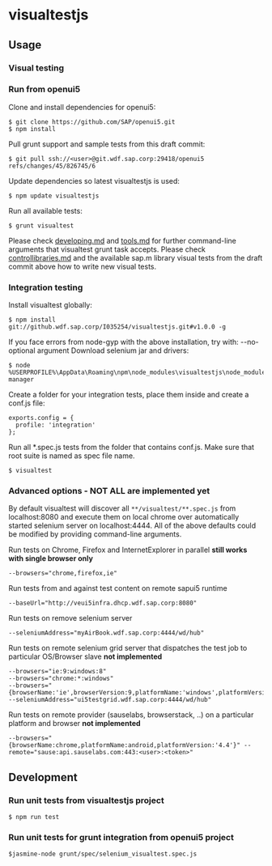 # visualtestjs

## Usage

### Visual testing

### Run from openui5
Clone and install dependencies for openui5:
```
$ git clone https://github.com/SAP/openui5.git
$ npm install
```
Pull grunt support and sample tests from this draft commit:
```
$ git pull ssh://<user>@git.wdf.sap.corp:29418/openui5 refs/changes/45/826745/6
```
Update dependencies so latest visualtestjs is used:
```
$ npm update visualtestjs
```
Run all available tests:
```
$ grunt visualtest
```
Please check [developing.md](https://github.com/SAP/openui5/blob/master/docs/developing.md) and
[tools.md](https://github.com/SAP/openui5/blob/master/docs/tools.md) for further command-line arguments that
visualtest grunt task accepts. Please check [controllibraries.md](https://github.com/SAP/openui5/blob/master/docs/controllibraries.md)
and the available sap.m library visual tests from the draft commit above how to write new visual tests.

### Integration testing
Install visualtest globally:
```
$ npm install git://github.wdf.sap.corp/I035254/visualtestjs.git#v1.0.0 -g
```
If you face errors from node-gyp with the above installation, try with: --no-optional argument
Download selenium jar and drivers:
```
$ node %USERPROFILE%\AppData\Roaming\npm\node_modules\visualtestjs\node_modules\protractor\bin\webdriver-manager
```

Create a folder for your integration tests, place them inside and create a conf.js file:
```
exports.config = {
  profile: 'integration'
};
```
Run all *.spec.js tests from the folder that contains conf.js. Make sure that root suite is named as spec file name.
```
$ visualtest
```

### Advanced options - NOT ALL are implemented yet

By default visualtest will discover all `**/visualtest/**.spec.js` from localhost:8080 and execute them on local chrome over automatically started selenium server on localhost:4444.
All of the above defaults could be modified by providing command-line arguments.

Run tests on Chrome, Firefox and InternetExplorer in parallel
__still works with single browser only__
```
--browsers="chrome,firefox,ie"
```
Run tests from and against test content on remote sapui5 runtime
```
--baseUrl="http://veui5infra.dhcp.wdf.sap.corp:8080"
```
Run tests on remove selenium server
```
--seleniumAddress="myAirBook.wdf.sap.corp:4444/wd/hub"
```
Run tests on remote selenium grid server that dispatches the test job to particular OS/Browser slave
__not implemented__
```
--browsers="ie:9:windows:8"
--browsers="chrome:*:windows"
--browsers="{browserName:'ie',browserVersion:9,platformName:'windows',platformVersion'8'}" --seleniumAddress="ui5testgrid.wdf.sap.corp:4444/wd/hub"
```
Run tests on remote provider (sauselabs, browserstack, ..) on a particular platform and browser
__not implemented__
```
--browsers="{browserName:chrome,platformName:android,platformVersion:'4.4'}" --remote="sause:api.sauselabs.com:443:<user>:<token>"
```

## Development

### Run unit tests from visualtestjs project
```
$ npm run test
```
### Run unit tests for grunt integration from openui5 project
```
$jasmine-node grunt/spec/selenium_visualtest.spec.js
```



